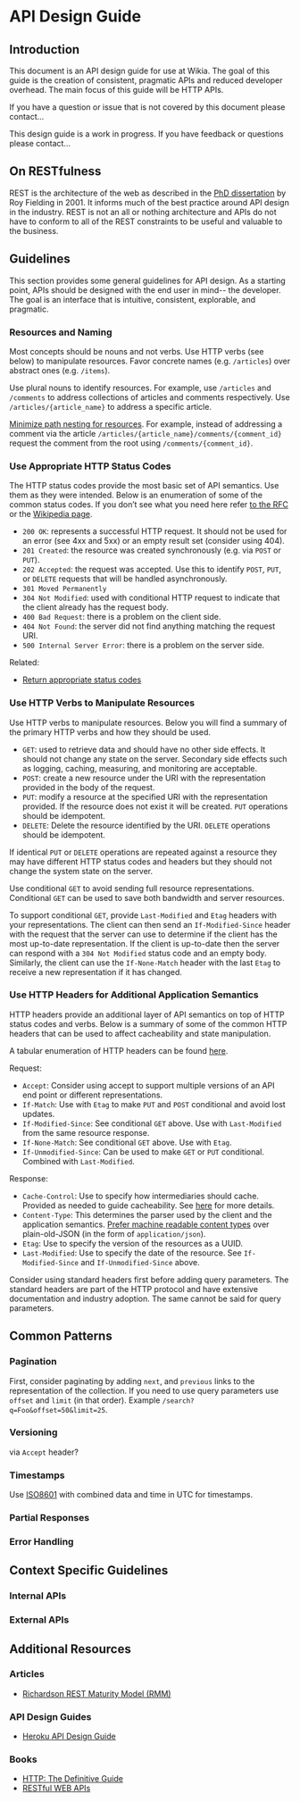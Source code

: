 # API Design Guide

## Introduction

This document is an API design guide for use at Wikia. The goal of this guide
is the creation of consistent, pragmatic APIs and reduced developer overhead.
The main focus of this guide will be HTTP APIs.

If you have a question or issue that is not covered by this document please
contact...

This design guide is a work in progress. If you have feedback or questions
please contact...

## On RESTfulness

REST is the architecture of the web as described in the [PhD
dissertation](http://www.ics.uci.edu/~fielding/pubs/dissertation/top.htm) by Roy
Fielding in 2001. It informs much of the best practice around API design in the
industry. REST is not an all or nothing architecture and APIs do not have to conform to
all of the REST constraints to be useful and valuable to the business.

## Guidelines

This section provides some general guidelines for API design. As a starting
point, APIs should be designed with the end user in mind-- the developer. The
goal is an interface that is intuitive, consistent, explorable, and pragmatic.

### Resources and Naming

Most concepts should be nouns and not verbs. Use HTTP verbs (see below) to
manipulate resources. Favor concrete names (e.g. `/articles`) over abstract ones (e.g. `/items`).

Use plural nouns to identify resources. For example, use `/articles` and
`/comments` to address collections of articles and comments respectively. Use
`/articles/{article_name}` to address a specific article.

[Minimize path nesting for
resources](https://github.com/interagent/http-api-design#minimize-path-nesting).
For example, instead of addressing a comment via the article
`/articles/{article_name}/comments/{comment_id}` request the comment from the
root using `/comments/{comment_id}`.

### Use Appropriate HTTP Status Codes

The HTTP status codes provide the most basic set of API semantics. Use them as
they were intended. Below is an enumeration of some of the common status codes.
If you don’t see what you need here refer [to the
RFC](http://www.w3.org/Protocols/rfc2616/rfc2616-sec10.html) or the [Wikipedia
page](http://en.wikipedia.org/wiki/List_of_HTTP_status_codes#2xx_Success).

 * `200 OK`: represents a successful HTTP request. It should not be used for an
   error (see 4xx and 5xx) or an empty result set (consider using 404).
 * `201 Created`: the resource was created synchronously (e.g. via `POST` or `PUT`).
 * `202 Accepted`: the request was accepted. Use this to identify `POST`, `PUT`, or
	 `DELETE` requests that will be handled asynchronously.
 * `301 Moved Permanently`
 * `304 Not Modified`: used with conditional HTTP request to indicate that the
   client already has the request body.
 * `400 Bad Request`: there is a problem on the client side.
 * `404 Not Found`: the server did not find anything matching the request URI.
 * `500 Internal Server Error`: there is a problem on the server side.

Related:
 * [Return appropriate status
	 codes](https://github.com/interagent/http-api-design/blob/master/README.md#return-appropriate-status-codes)

### Use HTTP Verbs to Manipulate Resources

Use HTTP verbs to manipulate resources. Below you will find a summary of the
primary HTTP verbs and how they should be used.

 * `GET`: used to retrieve data and should have no other side effects. It should
   not change any state on the server. Secondary side effects such as logging,
   caching, measuring, and monitoring are acceptable.
 * `POST`: create a new resource under the URI with the representation
   provided in the body of the request.
 * `PUT`: modify a resource at the specified URI with the representation
   provided. If the resource does not exist it will be created. `PUT` operations
   should be idempotent.
 * `DELETE`: Delete the resource identified by the URI. `DELETE` operations should
	 be idempotent.

If identical `PUT` or `DELETE` operations are repeated against a resource they may
have different HTTP status codes and headers but they should not change the
system state on the server.

Use conditional `GET` to avoid sending full resource representations.
Conditional `GET` can be used to save both bandwidth and server resources.

To support conditional `GET`, provide `Last-Modified` and `Etag` headers with your
representations. The client can then send an `If-Modified-Since` header with the
request that the server can use to determine if the client has the most
up-to-date representation. If the client is up-to-date then the server can
respond with a `304 Not Modified` status code and an empty body. Similarly, the
client can use the `If-None-Match` header with the last `Etag` to receive a new
representation if it has changed.

### Use HTTP Headers for Additional Application Semantics

HTTP headers provide an additional layer of API semantics on top of HTTP status
codes and verbs. Below is a summary of some of the common HTTP headers that can
be used to affect cacheability and state manipulation.

A tabular enumeration of HTTP headers can be found
[here](http://en.wikipedia.org/wiki/List_of_HTTP_header_fields).

Request:
 * `Accept`: Consider using accept to support multiple versions of an API end
	 point or different representations.
 * `If-Match`: Use with `Etag` to make `PUT` and `POST` conditional and
	 avoid lost updates.
 * `If-Modified-Since`: See conditional `GET` above. Use with `Last-Modified`
	 from the same resource response.
 * `If-None-Match`: See conditional `GET` above. Use with `Etag`.
 * `If-Unmodified-Since`: Can be used to make `GET` or `PUT` conditional.
	 Combined with `Last-Modified`.

Response:
 * `Cache-Control`: Use to specify how intermediaries should cache.
	 Provided as needed to guide cacheability. See
	 [here](http://www.w3.org/Protocols/rfc2616/rfc2616-sec13.html#sec13.1.3) for
	 more details.
 * `Content-Type`: This determines the parser used by the client and the
	 application semantics. [Prefer machine readable content
	 types](https://github.com/interagent/http-api-design#provide-machine-readable-json-schema) over
	 plain-old-JSON (in the form of `application/json`).
 * `Etag`: Use to specify the version of the resources as a UUID.
 * `Last-Modified`: Use to specify the date of the resource. See `If-Modified-Since`
	 and `If-Unmodified-Since` above.

Consider using standard headers first before adding query parameters. The
standard headers are part of the HTTP protocol and have extensive documentation
and industry adoption. The same cannot be said for query parameters.

## Common Patterns

### Pagination

First, consider paginating by adding `next`, and `previous` links to the
representation of the collection. If you need to use query parameters use `offset` and
`limit` (in that order). Example `/search?q=Foo&offset=50&limit=25`.

### Versioning

via `Accept` header?

### Timestamps

Use [ISO8601](http://en.wikipedia.org/wiki/ISO_8601) with combined data and time
in UTC for timestamps.

### Partial Responses


### Error Handling

## Context Specific Guidelines

### Internal APIs


### External APIs


## Additional Resources

### Articles

 * [Richardson REST Maturity
   Model (RMM)](http://martinfowler.com/articles/richardsonMaturityModel.html)

### API Design Guides

 * [Heroku API Design Guide](https://github.com/interagent/http-api-design)

### Books

 * [HTTP: The Definitive
	 Guide](http://www.amazon.com/HTTP-The-Definitive-Guide-Guides/dp/1565925092)
 * [RESTful WEB
	 APIs](http://www.amazon.com/RESTful-Web-APIs-Leonard-Richardson/dp/1449358063)
